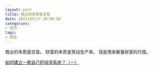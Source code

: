 ```yaml
---
layout: post
title: 商业的本质是交易
date: 2021/05/17 20:00:00
categories:
- 经济
tags:
- 商业
---
```


商业的本质是交易。
财富的本质是劳动生产率。
钱是用来衡量财富的尺度。

[如何建立一套自己的投资系统？（一）](https://mp.weixin.qq.com/s/jzDx3qaX99w0RrbSmBs3fg)
